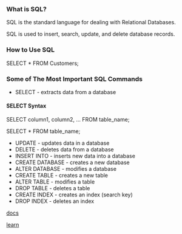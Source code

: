 ### What is SQL?
SQL is the standard language for dealing with Relational Databases.

SQL is used to insert, search, update, and delete database records.

### How to Use SQL
SELECT * FROM Customers;

### Some of The Most Important SQL Commands
- SELECT - extracts data from a database

 #### SELECT Syntax
SELECT column1, column2, ...
FROM table_name;

SELECT * FROM table_name;


- UPDATE - updates data in a database
- DELETE - deletes data from a database
- INSERT INTO - inserts new data into a database
- CREATE DATABASE - creates a new database
- ALTER DATABASE - modifies a database
- CREATE TABLE - creates a new table
- ALTER TABLE - modifies a table
- DROP TABLE - deletes a table
- CREATE INDEX - creates an index (search key)
- DROP INDEX - deletes an index

[docs](https://www.mysql.com/)

[learn](https://planetscale.com/learn/courses/mysql-for-developers/introduction/course-introduction)
